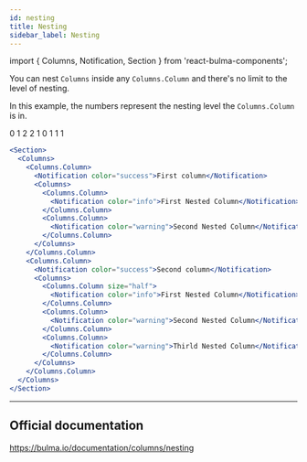 ```yaml
---
id: nesting
title: Nesting
sidebar_label: Nesting
---
```


import { Columns, Notification, Section } from 'react-bulma-components';

You can nest `Columns` inside any `Columns.Column` and there's no limit to
the level of nesting.

In this example, the numbers represent the nesting level the `Columns.Column` is in.

<Section>
  <Columns>
    <Columns.Column>
      <Notification color="primary">0</Notification>
      <Columns>
        <Columns.Column>
          <Notification color="info">1</Notification>
          <Columns>
            <Columns.Column size="half">
              <Notification color="danger">2</Notification>
            </Columns.Column>
            <Columns.Column size="half">
              <Notification color="danger">2</Notification>
            </Columns.Column>
          </Columns>
        </Columns.Column>
        <Columns.Column>
          <Notification color="info">1</Notification>
        </Columns.Column>
      </Columns>
    </Columns.Column>
    <Columns.Column>
      <Notification color="primary">0</Notification>
      <Columns>
        <Columns.Column size="two-thirds">
          <Notification color="info">1</Notification>
        </Columns.Column>
        <Columns.Column size="one-third">
          <Notification color="info">1</Notification>
        </Columns.Column>
        <Columns.Column>
          <Notification color="info">1</Notification>
        </Columns.Column>
      </Columns>
    </Columns.Column>
  </Columns>
</Section>

```jsx
<Section>
  <Columns>
    <Columns.Column>
      <Notification color="success">First column</Notification>
      <Columns>
        <Columns.Column>
          <Notification color="info">First Nested Column</Notification>
        </Columns.Column>
        <Columns.Column>
          <Notification color="warning">Second Nested Column</Notification>
        </Columns.Column>
      </Columns>
    </Columns.Column>
    <Columns.Column>
      <Notification color="success">Second column</Notification>
      <Columns>
        <Columns.Column size="half">
          <Notification color="info">First Nested Column</Notification>
        </Columns.Column>
        <Columns.Column>
          <Notification color="warning">Second Nested Column</Notification>
        </Columns.Column>
        <Columns.Column>
          <Notification color="warning">Thirld Nested Column</Notification>
        </Columns.Column>
      </Columns>
    </Columns.Column>
  </Columns>
</Section>
```

---

## Official documentation

https://bulma.io/documentation/columns/nesting
